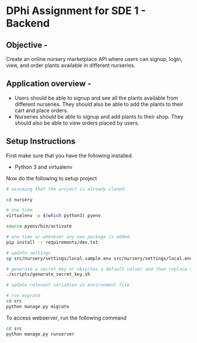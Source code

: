 # DPhi Assignment for SDE 1 - Backend

## Objective -
Create an online nursery marketplace API where users can signup, login, view, and order plants available in different nurseries.

## Application overview - 
- Users  should be able to signup and see all the plants available from different nurseries. They should also be able to add the plants to their cart and place orders.
- Nurseries should be able to signup and add plants to their shop. They should also be able to view orders placed by users.

## Setup Instructions

First make sure that you have the following installed.

* Python 3 and virtualenv

Now do the following to setup project

```bash
# assuming that the project is already cloned.

cd nursery

# one time
virtualenv -p $(which python3) pyenv

source pyenv/bin/activate

# one time or whenever any new package is added.
pip install -r requirements/dev.txt

# update settings
cp src/nursery/settings/local.sample.env src/nursery/settings/local.env

# generate a secret key or skip(has a default value) and then replace the value of `SECRET_KEY` in environment file(here local.env)
./scripts/generate_secret_key.sh

# update relevant variables in environment file

# run migrate
cd src
python manage.py migrate
```

To access webserver, run the following command

```bash
cd src
python manage.py runserver
```
